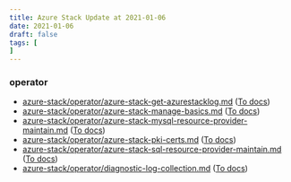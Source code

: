 ```yaml
---
title: Azure Stack Update at 2021-01-06
date: 2021-01-06
draft: false
tags: [
]
---
```


### operator
- [azure-stack/operator/azure-stack-get-azurestacklog.md](https://github.com/MicrosoftDocs/azure-stack-docs/compare/73181ec..e9433cc#diff-8e2f91571a5236767fe39127dd5eea9363cee10663714e3ae2d728c3e44dedb6) ([To docs](https://docs.microsoft.com/en-us/azure-stack/operator/azure-stack-get-azurestacklog?WT.mc_id=AZ-MVP-5003408))
- [azure-stack/operator/azure-stack-manage-basics.md](https://github.com/MicrosoftDocs/azure-stack-docs/compare/73181ec..e9433cc#diff-47a0d449b68fd733eaf0ca1d5e06b4998280ade662f6416ec112d20fb6c80e31) ([To docs](https://docs.microsoft.com/en-us/azure-stack/operator/azure-stack-manage-basics?WT.mc_id=AZ-MVP-5003408))
- [azure-stack/operator/azure-stack-mysql-resource-provider-maintain.md](https://github.com/MicrosoftDocs/azure-stack-docs/compare/73181ec..e9433cc#diff-f4e3c41fdc438469b3ef4aac859231ef9b163ea794f6282d2f2b42f5bce194cf) ([To docs](https://docs.microsoft.com/en-us/azure-stack/operator/azure-stack-mysql-resource-provider-maintain?WT.mc_id=AZ-MVP-5003408))
- [azure-stack/operator/azure-stack-pki-certs.md](https://github.com/MicrosoftDocs/azure-stack-docs/compare/73181ec..e9433cc#diff-3d7e2d669027258a1ab4551f4655290fb07e1c3348f4c3dd07206df30e270b31) ([To docs](https://docs.microsoft.com/en-us/azure-stack/operator/azure-stack-pki-certs?WT.mc_id=AZ-MVP-5003408))
- [azure-stack/operator/azure-stack-sql-resource-provider-maintain.md](https://github.com/MicrosoftDocs/azure-stack-docs/compare/73181ec..e9433cc#diff-239e198738985c1c7cfb541961eee64edc2e8a2e8ddca5d6b49366de52f219b6) ([To docs](https://docs.microsoft.com/en-us/azure-stack/operator/azure-stack-sql-resource-provider-maintain?WT.mc_id=AZ-MVP-5003408))
- [azure-stack/operator/diagnostic-log-collection.md](https://github.com/MicrosoftDocs/azure-stack-docs/compare/73181ec..e9433cc#diff-0b568405ca10ea58e3db1e97610604832da9b8ac34ba87f3005f1596974236ef) ([To docs](https://docs.microsoft.com/en-us/azure-stack/operator/diagnostic-log-collection?WT.mc_id=AZ-MVP-5003408))
    
